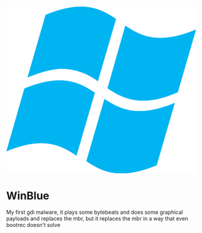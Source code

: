 ![](icon.png)
# WinBlue
My first gdi malware, it plays some bytebeats and does some graphical payloads and replaces the mbr, but it replaces the mbr in a way that even bootrec doesn't solve
